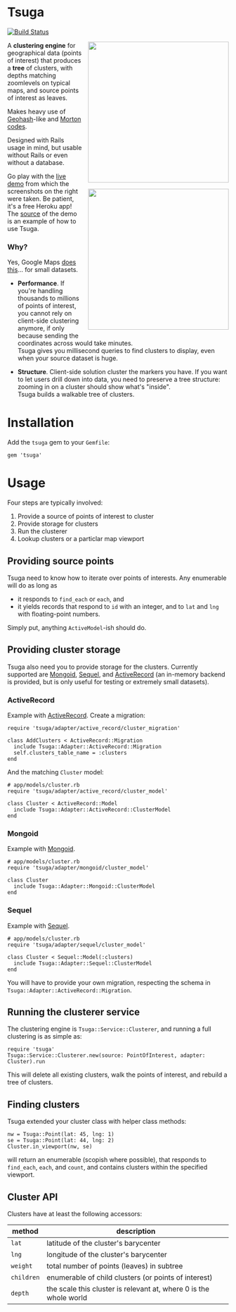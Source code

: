 # Tsuga

[![Build Status](https://travis-ci.org/mezis/tsuga.png?branch=master)](https://travis-ci.org/mezis/tsuga)

<img width="320" style="margin-left:1em;margin-bottom:1em;clear:both;float:right;" src="http://cl.ly/image/251X2b1p1B00/b1.jpg"/>
<img width="320" style="margin-left:1em;margin-bottom:1em;clear:both;float:right;" src="http://cl.ly/image/1T1U421F1P2G/b2.jpg"/>

A **clustering engine** for geographical data (points of interest) that
produces a **tree** of clusters, with depths matching zoomlevels on typical
maps, and source points of interest as leaves.

Makes heavy use of [Geohash](http://en.wikipedia.org/wiki/Geohash)-like and
[Morton codes](http://en.wikipedia.org/wiki/Morton_number_%28number_theory%29).

Designed with Rails usage in mind, but usable without Rails or even without a database.

Go play with the [live demo](http://tsuga-demo.herokuapp.com/) from which
the screenshots on the right were taken. Be patient, it's a free Heroku app!
The [source](http://github.com/mezis/tsuga-demo) of the demo is an example
of how to use Tsuga.

### Why?

Yes, Google Maps [does this](https://code.google.com/p/google-maps-utility-library-v3/wiki/Libraries#Marker_Clusterer_Plus)... for small datasets.

- **Performance**. If you're handling thousands to millions of points of
  interest, you cannot rely on client-side clustering anymore, if only because
  sending the coordinates across would take minutes. <br/>
  Tsuga gives you millisecond queries to find clusters to display, even when your
  source dataset is huge.

- **Structure**. Client-side solution cluster the markers you have. If you
  want to let users drill down into data, you need to preserve a tree
  structure: zooming in on a cluster should show what's "inside". <br/>
  Tsuga builds a walkable tree of clusters.


# Installation

Add the `tsuga` gem to your `Gemfile`:

    gem 'tsuga'


# Usage

Four steps are typically involved:

1. Provide a source of points of interest to cluster
2. Provide storage for clusters
3. Run the clusterer
4. Lookup clusters or a particlar map viewport


## Providing source points

Tsuga need to know how to iterate over points of interests.
Any enumerable will do as long as 
- it responds to `find_each` or `each`, and
- it yields records that respond to `id` with an integer, and to `lat` and `lng` with floating-point numbers.

Simply put, anything `ActiveModel`-ish should do.


## Providing cluster storage


Tsuga also need you to provide storage for the clusters. Currently supported
are [Mongoid][mongoid], [Sequel][sequel], and [ActiveRecord][active_record] (an in-memory backend is provided, but is
only useful for testing or extremely small datasets).


### ActiveRecord

Example with [ActiveRecord][active_record]. Create a migration:

    require 'tsuga/adapter/active_record/cluster_migration'

    class AddClusters < ActiveRecord::Migration
      include Tsuga::Adapter::ActiveRecord::Migration
      self.clusters_table_name = :clusters
    end

And the matching `Cluster` model:

    # app/models/cluster.rb
    require 'tsuga/adapter/active_record/cluster_model'

    class Cluster < ActiveRecord::Model
      include Tsuga::Adapter::ActiveRecord::ClusterModel
    end


### Mongoid

Example with [Mongoid][mongoid].

    # app/models/cluster.rb
    require 'tsuga/adapter/mongoid/cluster_model'

    class Cluster
      include Tsuga::Adapter::Mongoid::ClusterModel
    end


### Sequel

Example with [Sequel][sequel].

    # app/models/cluster.rb
    require 'tsuga/adapter/sequel/cluster_model'

    class Cluster < Sequel::Model(:clusters)
      include Tsuga::Adapter::Sequel::ClusterModel
    end

You will have to provide your own migration, respecting the schema in
`Tsuga::Adapter::ActiveRecord::Migration`.


## Running the clusterer service

The clustering engine is `Tsuga::Service::Clusterer`, and running a full
clustering is as simple as:

    require 'tsuga'
    Tsuga::Service::Clusterer.new(source: PointOfInterest, adapter: Cluster).run

This will delete all existing clusters, walk the points of interest, and
rebuild a tree of clusters.


## Finding clusters

Tsuga extended your cluster class with helper class methods:

    nw = Tsuga::Point(lat: 45, lng: 1)
    se = Tsuga::Point(lat: 44, lng: 2)
    Cluster.in_viewport(nw, se)

will return an enumerable (scopish where possible), that responds to
`find_each`, `each`, and `count`, and contains clusters within the specified
viewport.

## Cluster API

Clusters have at least the following accessors:

| method      | description                            |
|-------------|----------------------------------------|
| `lat`       | latitude of the cluster's barycenter   |
| `lng`       | longitude of the cluster's barycenter  |
| `weight`    | total number of points (leaves) in subtree |
| `children`  | enumerable of child clusters (or points of interest) |
| `depth`     | the scale this cluster is relevant at, where 0 is the whole world |


[mongoid]:       http://mongoid.org/
[sequel]:        http://sequel.rubyforge.org/
[active_record]: http://guides.rubyonrails.org/

